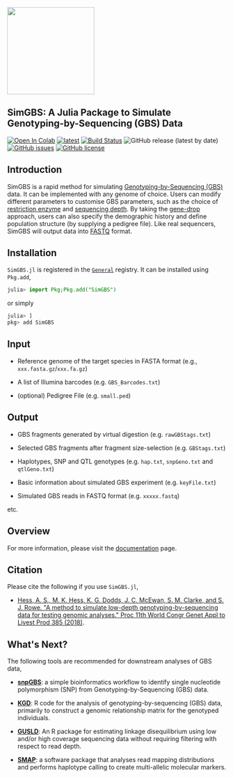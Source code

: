 <img src="https://github.com/kanji709/SimGBS.jl/blob/akonkia-patch-2/docs/simgbs_logo.svg" width="200">

## SimGBS: A Julia Package to Simulate Genotyping-by-Sequencing (GBS) Data  

[![Open In Colab](https://colab.research.google.com/assets/colab-badge.svg)](https://colab.research.google.com/github/kanji709/SimGBS.jl/blob/master/tutorials/SimGBS_Julia_Colab_Notebook.ipynb)
[![latest](https://img.shields.io/badge/docs-latest-blue.svg)](https://kanji709.github.io/SimGBS.jl/dev/)
[![Build Status](https://github.com/kanji709/SimGBS.jl/actions/workflows/ci.yml/badge.svg)](https://github.com/kanji709/SimGBS.jl/actions/workflows/ci.yml)
![GitHub release (latest by date)](https://img.shields.io/github/v/release/kanji709/SimGBS.jl?color=purple&style=flat-square)
[![GitHub issues](https://img.shields.io/github/issues/AgResearch/snpGBS)](https://github.com/kanji709/SimGBS.jl/issues)
[![GitHub license](https://img.shields.io/github/license/AgResearch/snpGBS?style=flat-square)](https://github.com/kanji709/SimGBS.jl/blob/master/LICENSE)


## Introduction

SimGBS is a rapid method for simulating  [Genotyping-by-Sequencing (GBS)](https://journals.plos.org/plosone/article?id=10.1371/journal.pone.0019379) data. It can be implemented with any genome of choice. Users can modify different parameters to customise GBS parameters, such as the choice of [restriction enzyme](https://en.wikipedia.org/wiki/Restriction_enzyme#Examples) and [sequencing depth](https://www.nature.com/articles/nrg3642). By taking the [gene-drop](https://academic.oup.com/g3journal/article/5/7/1415/6025367) approach, users can also specify the demographic history and define population structure (by supplying a pedigree file). Like real sequencers, SimGBS will output data into [FASTQ](https://en.wikipedia.org/wiki/FASTQ_format) format.   

## Installation

`SimGBS.jl` is registered in the [`General`](https://github.com/JuliaRegistries/General) registry. It can be installed using `Pkg.add`,

```julia
julia> import Pkg;Pkg.add("SimGBS")
```

or simply

```julia
julia> ] 
pkg> add SimGBS
```


## Input

- Reference genome of the target species in FASTA format (e.g., `xxx.fasta.gz`/`xxx.fa.gz`)   

- A list of Illumina barcodes (e.g. `GBS_Barcodes.txt`)

- (optional) Pedigree File (e.g. `small.ped`)



## Output

- GBS fragments generated by virtual digestion (e.g. `rawGBStags.txt`)

- Selected GBS fragments after fragment size-selection (e.g. `GBStags.txt`)

- Haplotypes, SNP and QTL genotypes (e.g. `hap.txt`, `snpGeno.txt` and `qtlGeno.txt`)

- Basic information about simulated GBS experiment (e.g. `keyFile.txt`)

- Simulated GBS reads in FASTQ format (e.g. `xxxxx.fastq`)

etc.



## Overview

For more information, please visit the [documentation](https://kanji709.github.io/SimGBS.jl/dev/) page.


## Citation

Please cite the following if you use `SimGBS.jl`,

- [Hess, A. S., M. K. Hess, K. G. Dodds, J. C. McEwan, S. M. Clarke, and S. J. Rowe. "A method to simulate low-depth genotyping-by-sequencing data for testing genomic analyses." Proc 11th World Congr Genet Appl to Livest Prod 385 (2018)](https://www.researchgate.net/publication/325012536_A_method_to_simulate_low-depth_genotyping-by-sequencing_data_for_testing_genomic_analyses).

## What's Next?

The following tools are recommended for downstream analyses of GBS data,

- [**snpGBS**](https://github.com/AgResearch/snpGBS): a simple bioinformatics workflow to identify single nucleotide polymorphism (SNP) from Genotyping-by-Sequencing (GBS) data.

- [**KGD**](https://github.com/AgResearch/KGD): R code for the analysis of genotyping-by-sequencing (GBS) data, primarily to construct a genomic relationship matrix for the genotyped individuals.   

- [**GUSLD**](https://github.com/AgResearch/GUS-LD): An R package for estimating linkage disequilibrium using low and/or high coverage sequencing data without requiring filtering with respect to read depth.

- [**SMAP**](https://gitlab.com/truttink/smap): a software package that analyses read mapping distributions and performs haplotype calling to create multi-allelic molecular markers.


